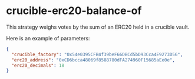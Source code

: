 # crucible-erc20-balance-of

This strategy weighs votes by the sum of an ERC20 held in a crucible vault.

Here is an example of parameters:

```json
{
  "crucible_factory": "0x54e0395CFB4f39beF66DBCd5bD93Cca4E9273D56",
  "erc20_address": "0xCD6bcca48069f8588780dFA274960F15685aEe0e",
  "erc20_decimals": 18
}
```
